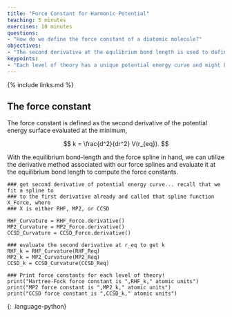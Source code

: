 ```yaml
---
title: "Force Constant for Harmonic Potential"
teaching: 5 minutes
exercises: 10 minutes
questions:
- "How do we define the force constant of a diatomic molecule?"
objectives:
- "The second derivative at the equlibrium bond length is used to define the force constant."
keypoints:
- "Each level of theory has a unique potential energy curve and might be expected to give a unique force constant."
---
```


<script type="text/javascript" async
  src="https://cdnjs.cloudflare.com/ajax/libs/mathjax/2.7.7/MathJax.js?config=TeX-MML-AM_CHTML">
</script>

 <script src="https://unpkg.com/ngl@0.10.4/dist/ngl.js"></script>
{% include links.md %}

## The force constant

The force constant is defined as the second derivative of the potential energy surface evaluated at the minimum,

$$ k = \frac{d^2}{dr^2} V(r_{eq}). $$

With the equilibrium bond-length and the force spline in hand, we can utilize the derivative method associated with our force splines and evaluate it at the equilibrium bond length to compute the force constants.

```
### get second derivative of potential energy curve... recall that we fit a spline to
### to the first derivative already and called that spline function X_Force, where
### X is either RHF, MP2, or CCSD

RHF_Curvature = RHF_Force.derivative()
MP2_Curvature = MP2_Force.derivative()
CCSD_Curvature = CCSD_Force.derivative()

### evaluate the second derivative at r_eq to get k
RHF_k = RHF_Curvature(RHF_Req)
MP2_k = MP2_Curvature(MP2_Req)
CCSD_k = CCSD_Curvature(CCSD_Req)

### Print force constants for each level of theory!
print("Hartree-Fock force constant is ",RHF_k," atomic units")
print("MP2 force constant is ",MP2_k," atomic units")
print("CCSD force constant is ",CCSD_k," atomic units")

```
{: .language-python}


